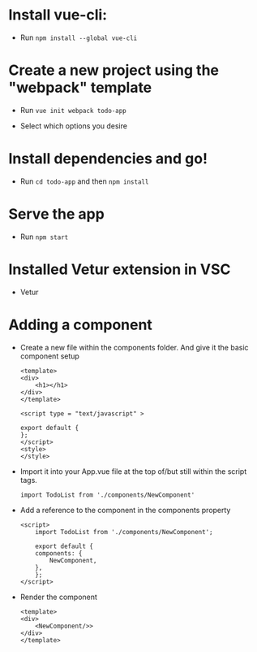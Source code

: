 

# Install vue-cli: 

* Run `npm install --global vue-cli`


# Create a new project using the "webpack" template

* Run `vue init webpack todo-app`

* Select which options you desire


# Install dependencies and go!

* Run `cd todo-app` and then `npm install`


# Serve the app

* Run `npm start`


# Installed Vetur extension in VSC

* Vetur

# Adding a component

* Create a new file within the components folder. And give it the basic component setup

    ```
    <template>
    <div>
        <h1></h1>
    </div>
    </template>

    <script type = "text/javascript" >

    export default {
    };
    </script>
    <style>
    </style>
    ```

* Import it into your App.vue file at the top of/but still within the script tags. 

    ```
    import TodoList from './components/NewComponent'  
    ```

* Add a reference to the component in the components property
    
    ```
    <script>
        import TodoList from './components/NewComponent';

        export default {
        components: {
            NewComponent,
        },
        };
    </script>

    ```

* Render the component 

    ```
    <template>
    <div>
        <NewComponent/>>
    </div>
    </template>
    ```